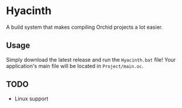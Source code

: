 # Hyacinth

A build system that makes compiling Orchid projects a lot easier.

## Usage

Simply download the latest release and run the `Hyacinth.bat` file! 
Your application's main file will be located in `Project/main.oc`.

## TODO

* Linux support
